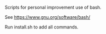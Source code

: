 Scripts for personal improvement use of bash.

See https://www.gnu.org/software/bash/  
  
Run install.sh to add all commands.
